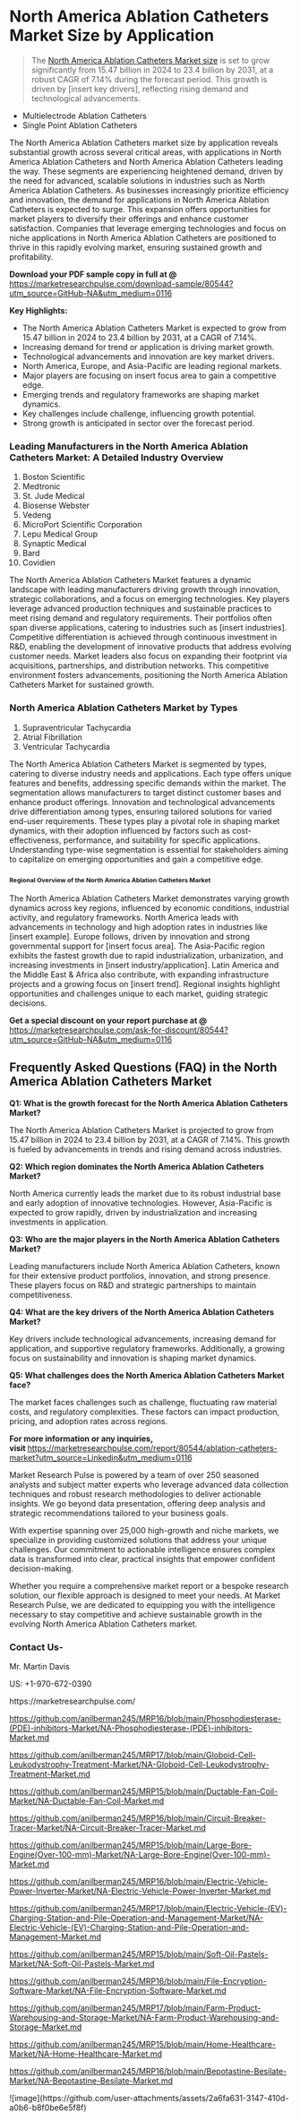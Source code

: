 <h1>North America Ablation Catheters Market&nbsp;Size by Application</h1><blockquote><p>The <a href="https://marketresearchpulse.com/download-sample/80544?utm_source=GitHub-NA&amp;utm_medium=0116">North America Ablation Catheters Market size</a> is set to grow significantly from 15.47 billion in 2024 to 23.4 billion by 2031, at a robust CAGR of 7.14% during the forecast period. This growth is driven by [insert key drivers], reflecting rising demand and technological advancements.</p></blockquote><ul><li>Multielectrode Ablation Catheters<li> Single Point Ablation Catheters</li></ul><p>The North America Ablation Catheters market size by application reveals substantial growth across several critical areas, with applications in North America Ablation Catheters and North America Ablation Catheters leading the way. These segments are experiencing heightened demand, driven by the need for advanced, scalable solutions in industries such as North America Ablation Catheters. As businesses increasingly prioritize efficiency and innovation, the demand for applications in North America Ablation Catheters is expected to surge. This expansion offers opportunities for market players to diversify their offerings and enhance customer satisfaction. Companies that leverage emerging technologies and focus on niche applications in North America Ablation Catheters are positioned to thrive in this rapidly evolving market, ensuring sustained growth and profitability.</p><p><strong>Download your PDF sample copy in full at @ </strong><a href="https://marketresearchpulse.com/download-sample/80544?utm_source=GitHub-NA&amp;utm_medium=0116">https://marketresearchpulse.com/download-sample/80544?utm_source=GitHub-NA&amp;utm_medium=0116</a></p><p><strong>Key Highlights: </strong></p><ul><li>The North America Ablation Catheters Market is expected to grow from 15.47 billion in 2024 to 23.4 billion by 2031, at a CAGR of 7.14%.</li><li>Increasing demand for trend or application is driving market growth.</li><li>Technological advancements and innovation are key market drivers.</li><li>North America, Europe, and Asia-Pacific are leading regional markets.</li><li>Major players are focusing on insert focus area to gain a competitive edge.</li><li>Emerging trends and regulatory frameworks are shaping market dynamics.</li><li>Key challenges include challenge, influencing growth potential.</li><li>Strong growth is anticipated in sector over the forecast period.</li></ul><h3>Leading Manufacturers in the North America Ablation Catheters Market: A Detailed Industry Overview</h3><ol><li>Boston Scientific</li><li>Medtronic</li><li>St. Jude Medical</li><li>Biosense Webster</li><li>Vedeng</li><li>MicroPort Scientific Corporation</li><li>Lepu Medical Group</li><li>Synaptic Medical</li><li>Bard</li><li>Covidien</li></ol><div class="flex max-w-full flex-col flex-grow"><div class="min-h-8 text-message flex w-full flex-col items-end gap-2 whitespace-normal break-words [.text-message+&amp;]:mt-5" dir="auto" data-message-author-role="assistant" data-message-id="fd8432e4-4910-450d-b182-61b7bfb0a01f" data-message-model-slug="gpt-4o"><div class="flex w-full flex-col gap-1 empty:hidden first:pt-[3px]"><div class="markdown prose w-full break-words dark:prose-invert light"><p>The North America Ablation Catheters Market features a dynamic landscape with leading manufacturers driving growth through innovation, strategic collaborations, and a focus on emerging technologies. Key players leverage advanced production techniques and sustainable practices to meet rising demand and regulatory requirements. Their portfolios often span diverse applications, catering to industries such as [insert industries]. Competitive differentiation is achieved through continuous investment in R&amp;D, enabling the development of innovative products that address evolving customer needs. Market leaders also focus on expanding their footprint via acquisitions, partnerships, and distribution networks. This competitive environment fosters advancements, positioning the North America Ablation Catheters Market for sustained growth.</p></div></div></div></div><h3>North America Ablation Catheters Market by Types</h3><ol><li>Supraventricular Tachycardia<li> Atrial Fibrillation<li> Ventricular Tachycardia</li></ol><div class="flex max-w-full flex-col flex-grow"><div class="min-h-8 text-message flex w-full flex-col items-end gap-2 whitespace-normal break-words [.text-message+&amp;]:mt-5" dir="auto" data-message-author-role="assistant" data-message-id="084470be-0bb7-4664-bddf-5156b4f41249" data-message-model-slug="gpt-4o-mini"><div class="flex w-full flex-col gap-1 empty:hidden first:pt-[3px]"><div class="markdown prose w-full break-words dark:prose-invert light"><p>The North America Ablation Catheters Market is segmented by types, catering to diverse industry needs and applications. Each type offers unique features and benefits, addressing specific demands within the market. The segmentation allows manufacturers to target distinct customer bases and enhance product offerings. Innovation and technological advancements drive differentiation among types, ensuring tailored solutions for varied end-user requirements. These types play a pivotal role in shaping market dynamics, with their adoption influenced by factors such as cost-effectiveness, performance, and suitability for specific applications. Understanding type-wise segmentation is essential for stakeholders aiming to capitalize on emerging opportunities and gain a competitive edge.</p></div></div></div></div><h3><span style="font-size: 11px;">Regional Overview of the North America Ablation Catheters Market</span></h3><div class="flex max-w-full flex-col flex-grow"><div class="min-h-8 text-message flex w-full flex-col items-end gap-2 whitespace-normal break-words [.text-message+&amp;]:mt-5" dir="auto" data-message-author-role="assistant" data-message-id="e9038762-ce64-4e30-91c9-9bd413514231" data-message-model-slug="gpt-4o-mini"><div class="flex w-full flex-col gap-1 empty:hidden first:pt-[3px]"><div class="markdown prose w-full break-words dark:prose-invert light"><p>The North America Ablation Catheters Market demonstrates varying growth dynamics across key regions, influenced by economic conditions, industrial activity, and regulatory frameworks. North America leads with advancements in technology and high adoption rates in industries like [insert example]. Europe follows, driven by innovation and strong governmental support for [insert focus area]. The Asia-Pacific region exhibits the fastest growth due to rapid industrialization, urbanization, and increasing investments in [insert industry/application]. Latin America and the Middle East &amp; Africa also contribute, with expanding infrastructure projects and a growing focus on [insert trend]. Regional insights highlight opportunities and challenges unique to each market, guiding strategic decisions.</p></div></div></div></div><p><strong>Get a special discount on your report purchase at @ </strong><a href="https://marketresearchpulse.com/ask-for-discount/80544?utm_source=GitHub-NA&amp;utm_medium=0116">https://marketresearchpulse.com/ask-for-discount/80544?utm_source=GitHub-NA&amp;utm_medium=0116</a></p><h2>Frequently Asked Questions (FAQ) in the North America Ablation Catheters Market</h2><p><strong>Q1: What is the growth forecast for the North America Ablation Catheters Market?</strong></p><p>The North America Ablation Catheters Market is projected to grow from 15.47 billion in 2024 to 23.4 billion by 2031, at a CAGR of 7.14%. This growth is fueled by advancements in trends and rising demand across industries.</p><p><strong>Q2: Which region dominates the North America Ablation Catheters Market?</strong></p><p>North America currently leads the market due to its robust industrial base and early adoption of innovative technologies. However, Asia-Pacific is expected to grow rapidly, driven by industrialization and increasing investments in application.</p><p><strong>Q3: Who are the major players in the North America Ablation Catheters Market?</strong></p><p>Leading manufacturers include North America Ablation Catheters, known for their extensive product portfolios, innovation, and strong presence. These players focus on R&amp;D and strategic partnerships to maintain competitiveness.</p><p><strong>Q4: What are the key drivers of the North America Ablation Catheters Market?</strong></p><p>Key drivers include technological advancements, increasing demand for application, and supportive regulatory frameworks. Additionally, a growing focus on sustainability and innovation is shaping market dynamics.</p><p><strong>Q5: What challenges does the North America Ablation Catheters Market face?</strong></p><p>The market faces challenges such as challenge, fluctuating raw material costs, and regulatory complexities. These factors can impact production, pricing, and adoption rates across regions.</p><p><strong>For more information or any inquiries, visit&nbsp;</strong><a href="https://marketresearchpulse.com/report/80544/ablation-catheters-market?utm_source=Linkedin&utm_medium=0116">https://marketresearchpulse.com/report/80544/ablation-catheters-market?utm_source=Linkedin&utm_medium=0116</a></p><p>Market Research Pulse is powered by a team of over 250 seasoned analysts and subject matter experts who leverage advanced data collection techniques and robust research methodologies to deliver actionable insights. We go beyond data presentation, offering deep analysis and strategic recommendations tailored to your business goals.</p><p>With expertise spanning over 25,000 high-growth and niche markets, we specialize in providing customized solutions that address your unique challenges. Our commitment to actionable intelligence ensures complex data is transformed into clear, practical insights that empower confident decision-making.</p><p>Whether you require a comprehensive market report or a bespoke research solution, our flexible approach is designed to meet your needs. At Market Research Pulse, we are dedicated to equipping you with the intelligence necessary to stay competitive and achieve sustainable growth in the evolving North America Ablation Catheters market.</p><h3><strong>Contact Us-</strong></h3><p>Mr. Martin Davis</p><p>US: +1-970-672-0390</p><p>https://marketresearchpulse.com/</p><p><a href="https://github.com/anilberman245/MRP16/blob/main/Phosphodiesterase-(PDE)-inhibitors-Market/NA-Phosphodiesterase-(PDE)-inhibitors-Market.md">https://github.com/anilberman245/MRP16/blob/main/Phosphodiesterase-(PDE)-inhibitors-Market/NA-Phosphodiesterase-(PDE)-inhibitors-Market.md</a></p><p><a href="https://github.com/anilberman245/MRP17/blob/main/Globoid-Cell-Leukodystrophy-Treatment-Market/NA-Globoid-Cell-Leukodystrophy-Treatment-Market.md">https://github.com/anilberman245/MRP17/blob/main/Globoid-Cell-Leukodystrophy-Treatment-Market/NA-Globoid-Cell-Leukodystrophy-Treatment-Market.md</a></p><p><a href="https://github.com/anilberman245/MRP15/blob/main/Ductable-Fan-Coil-Market/NA-Ductable-Fan-Coil-Market.md">https://github.com/anilberman245/MRP15/blob/main/Ductable-Fan-Coil-Market/NA-Ductable-Fan-Coil-Market.md</a></p><p><a href="https://github.com/anilberman245/MRP16/blob/main/Circuit-Breaker-Tracer-Market/NA-Circuit-Breaker-Tracer-Market.md">https://github.com/anilberman245/MRP16/blob/main/Circuit-Breaker-Tracer-Market/NA-Circuit-Breaker-Tracer-Market.md</a></p><p><a href="https://github.com/anilberman245/MRP15/blob/main/Large-Bore-Engine(Over-100-mm)-Market/NA-Large-Bore-Engine(Over-100-mm)-Market.md">https://github.com/anilberman245/MRP15/blob/main/Large-Bore-Engine(Over-100-mm)-Market/NA-Large-Bore-Engine(Over-100-mm)-Market.md</a></p><p><a href="https://github.com/anilberman245/MRP16/blob/main/Electric-Vehicle-Power-Inverter-Market/NA-Electric-Vehicle-Power-Inverter-Market.md">https://github.com/anilberman245/MRP16/blob/main/Electric-Vehicle-Power-Inverter-Market/NA-Electric-Vehicle-Power-Inverter-Market.md</a></p><p><a href="https://github.com/anilberman245/MRP17/blob/main/Electric-Vehicle-(EV)-Charging-Station-and-Pile-Operation-and-Management-Market/NA-Electric-Vehicle-(EV)-Charging-Station-and-Pile-Operation-and-Management-Market.md">https://github.com/anilberman245/MRP17/blob/main/Electric-Vehicle-(EV)-Charging-Station-and-Pile-Operation-and-Management-Market/NA-Electric-Vehicle-(EV)-Charging-Station-and-Pile-Operation-and-Management-Market.md</a></p><p><a href="https://github.com/anilberman245/MRP15/blob/main/Soft-Oil-Pastels-Market/NA-Soft-Oil-Pastels-Market.md">https://github.com/anilberman245/MRP15/blob/main/Soft-Oil-Pastels-Market/NA-Soft-Oil-Pastels-Market.md</a></p><p><a href="https://github.com/anilberman245/MRP16/blob/main/File-Encryption-Software-Market/NA-File-Encryption-Software-Market.md">https://github.com/anilberman245/MRP16/blob/main/File-Encryption-Software-Market/NA-File-Encryption-Software-Market.md</a></p><p><a href="https://github.com/anilberman245/MRP17/blob/main/Farm-Product-Warehousing-and-Storage-Market/NA-Farm-Product-Warehousing-and-Storage-Market.md">https://github.com/anilberman245/MRP17/blob/main/Farm-Product-Warehousing-and-Storage-Market/NA-Farm-Product-Warehousing-and-Storage-Market.md</a></p><p><a href="https://github.com/anilberman245/MRP15/blob/main/Home-Healthcare-Market/NA-Home-Healthcare-Market.md">https://github.com/anilberman245/MRP15/blob/main/Home-Healthcare-Market/NA-Home-Healthcare-Market.md</a></p><p><a href="https://github.com/anilberman245/MRP16/blob/main/Bepotastine-Besilate-Market/NA-Bepotastine-Besilate-Market.md">https://github.com/anilberman245/MRP16/blob/main/Bepotastine-Besilate-Market/NA-Bepotastine-Besilate-Market.md</a></p>
![image](https://github.com/user-attachments/assets/2a6fa631-3147-410d-a0b6-b8f0be6e5f8f)
